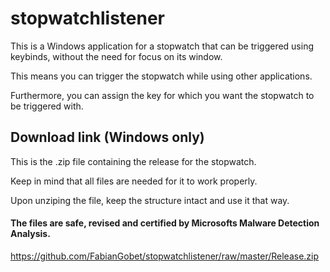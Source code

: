 # stopwatchlistener

This is a Windows application for a stopwatch that can be triggered using keybinds, without the need for focus on its window. 

This means you can trigger the stopwatch while using other applications. 

Furthermore, you can assign the key for which you want the stopwatch to be triggered with.

## Download link (Windows only) 

This is the .zip file containing the release for the stopwatch. 

Keep in mind that all files are needed for it to work properly. 

Upon unziping the file, keep the structure intact and use it that way.

#### The files are safe, revised and certified by Microsofts Malware Detection Analysis.

https://github.com/FabianGobet/stopwatchlistener/raw/master/Release.zip
